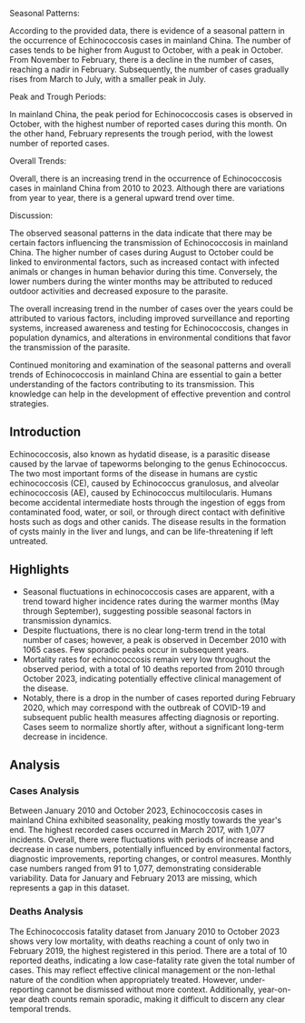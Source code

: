 Seasonal Patterns:

According to the provided data, there is evidence of a seasonal pattern in the occurrence of Echinococcosis cases in mainland China. The number of cases tends to be higher from August to October, with a peak in October. From November to February, there is a decline in the number of cases, reaching a nadir in February. Subsequently, the number of cases gradually rises from March to July, with a smaller peak in July.

Peak and Trough Periods:

In mainland China, the peak period for Echinococcosis cases is observed in October, with the highest number of reported cases during this month. On the other hand, February represents the trough period, with the lowest number of reported cases.

Overall Trends:

Overall, there is an increasing trend in the occurrence of Echinococcosis cases in mainland China from 2010 to 2023. Although there are variations from year to year, there is a general upward trend over time.

Discussion:

The observed seasonal patterns in the data indicate that there may be certain factors influencing the transmission of Echinococcosis in mainland China. The higher number of cases during August to October could be linked to environmental factors, such as increased contact with infected animals or changes in human behavior during this time. Conversely, the lower numbers during the winter months may be attributed to reduced outdoor activities and decreased exposure to the parasite.

The overall increasing trend in the number of cases over the years could be attributed to various factors, including improved surveillance and reporting systems, increased awareness and testing for Echinococcosis, changes in population dynamics, and alterations in environmental conditions that favor the transmission of the parasite.

Continued monitoring and examination of the seasonal patterns and overall trends of Echinococcosis in mainland China are essential to gain a better understanding of the factors contributing to its transmission. This knowledge can help in the development of effective prevention and control strategies.
## Introduction

Echinococcosis, also known as hydatid disease, is a parasitic disease caused by the larvae of tapeworms belonging to the genus Echinococcus. The two most important forms of the disease in humans are cystic echinococcosis (CE), caused by Echinococcus granulosus, and alveolar echinococcosis (AE), caused by Echinococcus multilocularis. Humans become accidental intermediate hosts through the ingestion of eggs from contaminated food, water, or soil, or through direct contact with definitive hosts such as dogs and other canids. The disease results in the formation of cysts mainly in the liver and lungs, and can be life-threatening if left untreated.

## Highlights

- Seasonal fluctuations in echinococcosis cases are apparent, with a trend toward higher incidence rates during the warmer months (May through September), suggesting possible seasonal factors in transmission dynamics. <br/>
- Despite fluctuations, there is no clear long-term trend in the total number of cases; however, a peak is observed in December 2010 with 1065 cases. Few sporadic peaks occur in subsequent years. <br/>
- Mortality rates for echinococcosis remain very low throughout the observed period, with a total of 10 deaths reported from 2010 through October 2023, indicating potentially effective clinical management of the disease. <br/>
- Notably, there is a drop in the number of cases reported during February 2020, which may correspond with the outbreak of COVID-19 and subsequent public health measures affecting diagnosis or reporting. Cases seem to normalize shortly after, without a significant long-term decrease in incidence. <br/>


## Analysis

### Cases Analysis
Between January 2010 and October 2023, Echinococcosis cases in mainland China exhibited seasonality, peaking mostly towards the year's end. The highest recorded cases occurred in March 2017, with 1,077 incidents. Overall, there were fluctuations with periods of increase and decrease in case numbers, potentially influenced by environmental factors, diagnostic improvements, reporting changes, or control measures. Monthly case numbers ranged from 91 to 1,077, demonstrating considerable variability. Data for January and February 2013 are missing, which represents a gap in this dataset.

### Deaths Analysis
The Echinococcosis fatality dataset from January 2010 to October 2023 shows very low mortality, with deaths reaching a count of only two in February 2019, the highest registered in this period. There are a total of 10 reported deaths, indicating a low case-fatality rate given the total number of cases. This may reflect effective clinical management or the non-lethal nature of the condition when appropriately treated. However, under-reporting cannot be dismissed without more context. Additionally, year-on-year death counts remain sporadic, making it difficult to discern any clear temporal trends.
